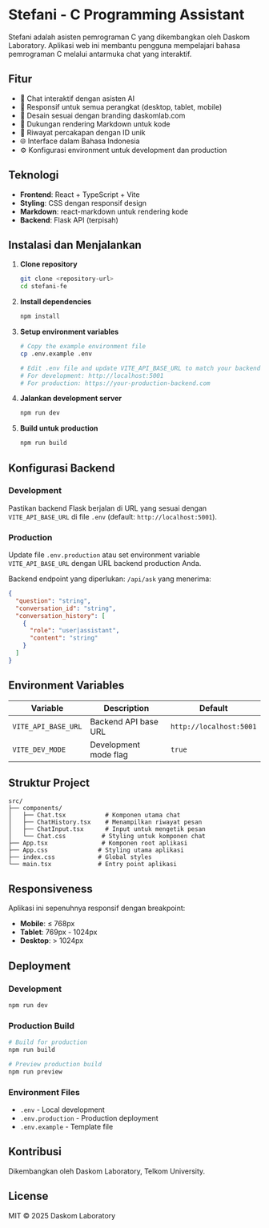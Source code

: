 # Stefani - C Programming Assistant

Stefani adalah asisten pemrograman C yang dikembangkan oleh Daskom Laboratory. Aplikasi web ini membantu pengguna mempelajari bahasa pemrograman C melalui antarmuka chat yang interaktif.

## Fitur

- 🤖 Chat interaktif dengan asisten AI
- 📱 Responsif untuk semua perangkat (desktop, tablet, mobile)
- 🎨 Desain sesuai dengan branding daskomlab.com
- 📝 Dukungan rendering Markdown untuk kode
- 💬 Riwayat percakapan dengan ID unik
- 🌐 Interface dalam Bahasa Indonesia
- ⚙️ Konfigurasi environment untuk development dan production

## Teknologi

- **Frontend**: React + TypeScript + Vite
- **Styling**: CSS dengan responsif design
- **Markdown**: react-markdown untuk rendering kode
- **Backend**: Flask API (terpisah)

## Instalasi dan Menjalankan

1. **Clone repository**
   ```bash
   git clone <repository-url>
   cd stefani-fe
   ```

2. **Install dependencies**
   ```bash
   npm install
   ```

3. **Setup environment variables**
   ```bash
   # Copy the example environment file
   cp .env.example .env
   
   # Edit .env file and update VITE_API_BASE_URL to match your backend
   # For development: http://localhost:5001
   # For production: https://your-production-backend.com
   ```

4. **Jalankan development server**
   ```bash
   npm run dev
   ```

5. **Build untuk production**
   ```bash
   npm run build
   ```

## Konfigurasi Backend

### Development
Pastikan backend Flask berjalan di URL yang sesuai dengan `VITE_API_BASE_URL` di file `.env` (default: `http://localhost:5001`).

### Production
Update file `.env.production` atau set environment variable `VITE_API_BASE_URL` dengan URL backend production Anda.

Backend endpoint yang diperlukan: `/api/ask` yang menerima:
```json
{
  "question": "string",
  "conversation_id": "string",
  "conversation_history": [
    {
      "role": "user|assistant",
      "content": "string"
    }
  ]
}
```

## Environment Variables

| Variable | Description | Default |
|----------|-------------|---------|
| `VITE_API_BASE_URL` | Backend API base URL | `http://localhost:5001` |
| `VITE_DEV_MODE` | Development mode flag | `true` |

## Struktur Project

```
src/
├── components/
│   ├── Chat.tsx           # Komponen utama chat
│   ├── ChatHistory.tsx    # Menampilkan riwayat pesan
│   ├── ChatInput.tsx      # Input untuk mengetik pesan
│   └── Chat.css          # Styling untuk komponen chat
├── App.tsx               # Komponen root aplikasi
├── App.css              # Styling utama aplikasi
├── index.css            # Global styles
└── main.tsx             # Entry point aplikasi
```

## Responsiveness

Aplikasi ini sepenuhnya responsif dengan breakpoint:
- **Mobile**: ≤ 768px
- **Tablet**: 769px - 1024px  
- **Desktop**: > 1024px

## Deployment

### Development
```bash
npm run dev
```

### Production Build
```bash
# Build for production
npm run build

# Preview production build
npm run preview
```

### Environment Files
- `.env` - Local development
- `.env.production` - Production deployment
- `.env.example` - Template file

## Kontribusi

Dikembangkan oleh Daskom Laboratory, Telkom University.

## License
MIT
© 2025 Daskom Laboratory
